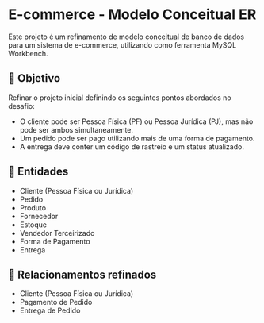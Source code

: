 # E-commerce - Modelo Conceitual ER

Este projeto é um refinamento de modelo conceitual de banco de dados para um sistema de e-commerce, utilizando como ferramenta MySQL Workbench.

## 📌 Objetivo

Refinar o projeto inicial definindo os seguintes pontos abordados no desafio:
- O cliente pode ser Pessoa Física (PF) ou Pessoa Jurídica (PJ), mas não pode ser ambos simultaneamente.
- Um pedido pode ser pago utilizando mais de uma forma de pagamento.
- A entrega deve conter um código de rastreio e um status atualizado.

## 📝 Entidades

- Cliente (Pessoa Física ou Jurídica)
- Pedido
- Produto
- Fornecedor
- Estoque
- Vendedor Terceirizado
- Forma de Pagamento
- Entrega

## 🔗 Relacionamentos refinados

- Cliente (Pessoa Física ou Jurídica)
- Pagamento de Pedido
- Entrega de Pedido
